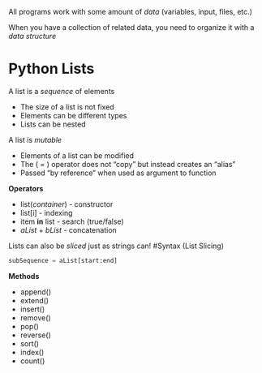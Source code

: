 
All programs work with some amount of _data_ (variables, input, files, etc.) 

When you have a collection of related data, you need to organize it with a _data structure_ 

# Python Lists

A list is a _sequence_ of elements
* The size of a list is not fixed
* Elements can be different types
* Lists can be nested

A list is _mutable_
* Elements of a list can be modified
* The ( = ) operator does not “copy” but instead creates an “alias”
* Passed “by reference” when used as argument to function

**Operators**

* list(_container_) - constructor
* list[i] - indexing
* item **in** list - search (true/false)
* _aList_ + _bList_ - concatenation

Lists can also be _sliced_ just as strings can!
#Syntax (List Slicing)
```python
subSequence = aList[start:end]
```


**Methods**
* append()
* extend()
* insert()
* remove()
* pop()
* reverse()
* sort()
* index()
* count()